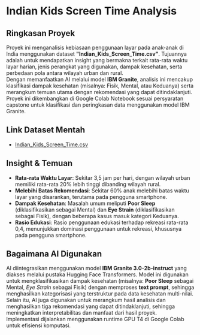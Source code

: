 # Indian Kids Screen Time Analysis

## Ringkasan Proyek
Proyek ini menganalisis kebiasaan penggunaan layar pada anak-anak di India menggunakan dataset **"Indian_Kids_Screen_Time.csv"**. Tujuannya adalah untuk mendapatkan insight yang bermakna terkait rata-rata waktu layar harian, jenis perangkat yang digunakan, dampak kesehatan, serta perbedaan pola antara wilayah urban dan rural.  
Dengan memanfaatkan AI melalui model **IBM Granite**, analisis ini mencakup klasifikasi dampak kesehatan (misalnya: Fisik, Mental, atau Keduanya) serta merangkum temuan utama dengan rekomendasi yang dapat ditindaklanjuti.  
Proyek ini dikembangkan di Google Colab Notebook sesuai persyaratan capstone untuk klasifikasi dan peringkasan data menggunakan model IBM Granite.

## Link Dataset Mentah
- [Indian_Kids_Screen_Time.csv](https://www.kaggle.com/datasets/ankushpanday2/indian-kids-screentime-2025/data)

## Insight & Temuan
- **Rata-rata Waktu Layar**: Sekitar 3,5 jam per hari, dengan wilayah urban memiliki rata-rata 20% lebih tinggi dibanding wilayah rural.  
- **Melebihi Batas Rekomendasi**: Sekitar 60% anak melebihi batas waktu layar yang disarankan, terutama pada pengguna smartphone.  
- **Dampak Kesehatan**: Masalah umum meliputi **Poor Sleep** (diklasifikasikan sebagai Mental) dan **Eye Strain** (diklasifikasikan sebagai Fisik), dengan beberapa kasus masuk kategori Keduanya.  
- **Rasio Edukasi**: Rasio penggunaan edukasi terhadap rekreasi rata-rata 0,4, menunjukkan dominasi penggunaan untuk rekreasi, khususnya pada pengguna smartphone.

## Bagaimana AI Digunakan
AI diintegrasikan menggunakan model **IBM Granite 3.0-2b-instruct** yang diakses melalui pustaka Hugging Face Transformers. Model ini digunakan untuk mengklasifikasikan dampak kesehatan (misalnya: **Poor Sleep** sebagai Mental, *Eye Strain* sebagai Fisik) dengan memproses **text prompt**, sehingga menghasilkan kategorisasi yang terstruktur pada data kesehatan multi-nilai.  
Selain itu, AI juga digunakan untuk merangkum hasil analisis dan menghasilkan tiga rekomendasi yang dapat ditindaklanjuti, sehingga meningkatkan interpretabilitas dan manfaat dari hasil proyek.  
Implementasi dijalankan menggunakan runtime GPU T4 di Google Colab untuk efisiensi komputasi.
